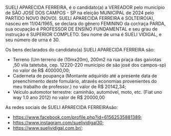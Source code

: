 SUELI APARECIDA FERREIRA, é o candidato(a) a VEREADOR pelo município de SÃO JOSÉ DOS CAMPOS - SP na eleição MUNICIPAL de 2024 pelo PARTIDO NOVO (NOVO). SUELI APARECIDA FERREIRA é SOLTEIRO(A), nasceu em 11/04/1965, se declara do gênero FEMININO da cor/raça PARDA, sua ocupação é PROFESSOR DE ENSINO FUNDAMENTAL e seu grau de instrução é SUPERIOR COMPLETO. Seu nome de urna é SUELI VIDIGAL, e seu número de urna é 30.

Os bens declarados do candidato(a) SUELI APARECIDA FERREIRA são: 
- Terreno (Um terreno de (10mx20m), 200m2 na rua praça das gaivotas ,50 vila tatetuba, cep. 12220-220 município de são josé dos campos-sp) no valor de R$ 400000,00;
- Caderneta de poupança (Montante adquirido até a presente data  de preenchimento deste fomulário,  através economias provenientes do meu trabalho de professor.) no valor de R$ 20142,34;
- Veículo automotor terrestre: caminhão, automóvel, moto, etc. (Fiat uno way 1.0 ano 2012) no valor de R$ 20000,00

As redes sociais de SUELI APARECIDA FERREIRAsão:
- https://www.facebook.com/profile.php?id=61562535881389;
- https://www.instagram.com/suelividigal30;
- https://www.suelividigal.com.br/;